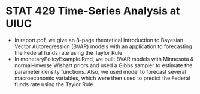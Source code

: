# STAT 429 Time-Series Analysis at UIUC
- In report.pdf, we give an 8-page theoretical introduction to  Bayesian Vector Autoregression (BVAR) models with an application to forecasting the Federal funds rate using the Taylor Rule
- In monetaryPolicyExample.Rmd, we built BVAR models with Minnesota & normal-inverse Wishart priors and used a Gibbs sampler to estimate the parameter density functions. Also, we used model to forecast several macroeconomic variables, which were then used to predict the Federal funds rate using the Taylor Rule
